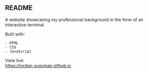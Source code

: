 ## README

A website showcasing my professional background in the form of an interactive terminal.

Built with:

```
- HTML
- CSS
- JavaScript
```

View live:
<br>
https://jordan-sussman.github.io
